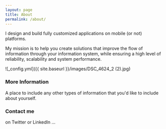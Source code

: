 ```yaml
---
layout: page
title: About
permalink: /about/
---
```


I design and build fully customized applications on mobile (or not) platforms.

My mission is to help you create solutions that improve the flow of information through your information system, while ensuring a high level of reliability, scalability and system performance.  

![_config.yml]({{ site.baseurl }}/images/DSC_4624_2 (2).jpg)
  
### More Information 

A place to include any other types of information that you'd like to include about yourself.

### Contact me

on Twitter or LinkedIn ...
